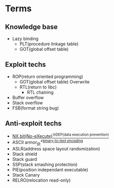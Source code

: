 # Terms


## Knowledge base
  - Lazy binding
    - PLT(procedure linkage table)
    - GOT(global offset table)

## Exploit techs
  - ROP(return oriented programming)
    - GOT(global offset table) Overwrite
    - RTL(return to libc)
      - RTL chaining
  - Buffer overflow
  - Stack overflow
  - FSB(format string bug)

## Anti-exploit techs
  - [NX bit(No-eXecute)<sup>∋DEP(data execution prevention)</sup>](https://en.wikipedia.org/wiki/NX_bit)
  - ASCII armor<sub>[@](http://s2kiess.blog.me/220028141641)</sub><sup>≠[binary-to-text encoding](https://en.wikipedia.org/wiki/Binary-to-text_encoding)</sup>
  - ASLR(address space layout randomization)
  - Stack shield
  - Stack guard
  - SSP(stack smashing protection)
  - PIE(position independant executable)
  - Stack Canary
  - RELRO(relocation read-only)
